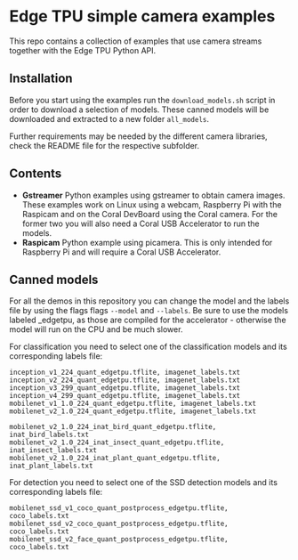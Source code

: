 # Edge TPU simple camera examples

This repo contains a collection of examples that use camera streams
together with the Edge TPU Python API.

## Installation

Before you start using the examples run
the ```download_models.sh``` script in order to download a selection of models.
These canned models will be downloaded and extracted to a new folder
```all_models```.


Further requirements may be needed by the different camera libraries, check the
README file for the respective subfolder.

## Contents

  * __Gstreamer__ Python examples using gstreamer to obtain camera images. These
    examples work on Linux using a webcam, Raspberry Pi with
    the Raspicam and on the Coral DevBoard using the Coral camera. For the
    former two you will also need a Coral USB Accelerator to run the models.
  * __Raspicam__ Python example using picamera. This is only intended for
    Raspberry Pi and will require a Coral USB Accelerator.

## Canned models

For all the demos in this repository you can change the model and the labels
file by using the flags flags ```--model``` and
```--labels```. Be sure to use the models labeled _edgetpu, as those are
compiled for the accelerator -  otherwise the model will run on the CPU and
be much slower.

For classification you need to select one of the classification models
and its corresponding labels file:

```
inception_v1_224_quant_edgetpu.tflite, imagenet_labels.txt
inception_v2_224_quant_edgetpu.tflite, imagenet_labels.txt
inception_v3_299_quant_edgetpu.tflite, imagenet_labels.txt
inception_v4_299_quant_edgetpu.tflite, imagenet_labels.txt
mobilenet_v1_1.0_224_quant_edgetpu.tflite, imagenet_labels.txt
mobilenet_v2_1.0_224_quant_edgetpu.tflite, imagenet_labels.txt

mobilenet_v2_1.0_224_inat_bird_quant_edgetpu.tflite, inat_bird_labels.txt
mobilenet_v2_1.0_224_inat_insect_quant_edgetpu.tflite, inat_insect_labels.txt
mobilenet_v2_1.0_224_inat_plant_quant_edgetpu.tflite, inat_plant_labels.txt
```

For detection you need to select one of the SSD detection models
and its corresponding labels file:

```
mobilenet_ssd_v1_coco_quant_postprocess_edgetpu.tflite, coco_labels.txt
mobilenet_ssd_v2_coco_quant_postprocess_edgetpu.tflite, coco_labels.txt
mobilenet_ssd_v2_face_quant_postprocess_edgetpu.tflite, coco_labels.txt
```


